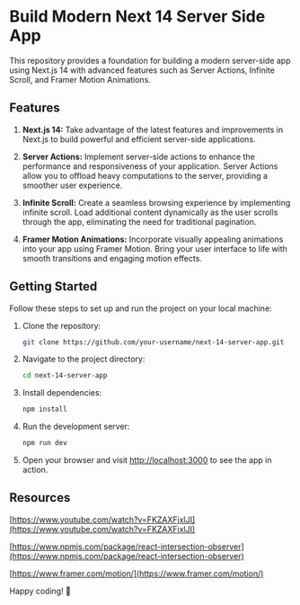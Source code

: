 # Build Modern Next 14 Server Side App

This repository provides a foundation for building a modern server-side app using Next.js 14 with advanced features such as Server Actions, Infinite Scroll, and Framer Motion Animations.

## Features

1. **Next.js 14:** Take advantage of the latest features and improvements in Next.js to build powerful and efficient server-side applications.

2. **Server Actions:** Implement server-side actions to enhance the performance and responsiveness of your application. Server Actions allow you to offload heavy computations to the server, providing a smoother user experience.

3. **Infinite Scroll:** Create a seamless browsing experience by implementing infinite scroll. Load additional content dynamically as the user scrolls through the app, eliminating the need for traditional pagination.

4. **Framer Motion Animations:** Incorporate visually appealing animations into your app using Framer Motion. Bring your user interface to life with smooth transitions and engaging motion effects.

## Getting Started

Follow these steps to set up and run the project on your local machine:

1. Clone the repository:

   ```bash
   git clone https://github.com/your-username/next-14-server-app.git
   ```

2. Navigate to the project directory:

   ```bash
   cd next-14-server-app
   ```

3. Install dependencies:

   ```bash
   npm install
   ```

4. Run the development server:

   ```bash
   npm run dev
   ```

5. Open your browser and visit [http://localhost:3000](http://localhost:3000) to see the app in action.

## Resources
[https://www.youtube.com/watch?v=FKZAXFjxlJI](https://www.youtube.com/watch?v=FKZAXFjxlJI)

[https://www.npmjs.com/package/react-intersection-observer](https://www.npmjs.com/package/react-intersection-observer)

[https://www.framer.com/motion/](https://www.framer.com/motion/)


Happy coding! 🚀
